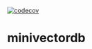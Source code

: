 [![codecov](https://codecov.io/gh/jacekwladzinski/minivectordb/branch/main/graph/badge.svg)](https://codecov.io/gh/jacekwladzinski/minivectordb)

# minivectordb
